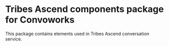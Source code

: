 # Tribes Ascend components package for Convoworks

This package contains elements used in Tribes Ascend conversation service.
